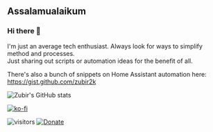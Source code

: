 ## Assalamualaikum
### Hi there 👋

I'm just an average tech enthusiast. Always look for ways to simplify method and processes.\
Just sharing out scripts or automation ideas for the benefit of all.

There's also a bunch of snippets on Home Assistant automation here:\
https://gist.github.com/zubir2k

![Zubir's GitHub stats](https://github-readme-stats.vercel.app/api?username=zubir2k&theme=vue-dark&show_icons=true)

[![ko-fi](https://ko-fi.com/img/githubbutton_sm.svg)](https://zbrj.ml/buymecoffee)

![visitors](https://visitor-badge.glitch.me/badge?page_id=zubir2k.zubir2k.visitor-badge) [![Donate](https://img.shields.io/badge/donate-Coffee-yellow.svg)](https://www.buymeacoffee.com/zubirjamal)

<!--
**zubir2k/zubir2k** is a ✨ _special_ ✨ repository because its `README.md` (this file) appears on your GitHub profile.

Here are some ideas to get you started:

- 🔭 I’m currently working on ...
- 🌱 I’m currently learning ...
- 👯 I’m looking to collaborate on ...
- 🤔 I’m looking for help with ...
- 💬 Ask me about ...
- 📫 How to reach me: ...
- 😄 Pronouns: ...
- ⚡ Fun fact: ...
-->
